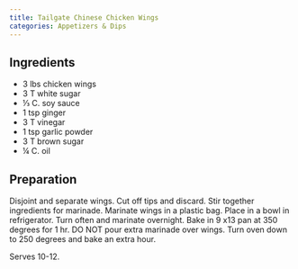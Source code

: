 ```yaml
---
title: Tailgate Chinese Chicken Wings
categories: Appetizers & Dips
---
```


## Ingredients

- 3 lbs chicken wings
- 3 T white sugar
- ⅓ C. soy sauce
- 1 tsp ginger
- 3 T vinegar
- 1 tsp garlic powder
- 3 T brown sugar
- ¼ C. oil

## Preparation

Disjoint and separate wings.  Cut off tips and discard.  Stir together ingredients for marinade.  Marinate wings in a plastic bag.  Place in a bowl in refrigerator. Turn often and marinate overnight.  Bake in 9 x13 pan at 350 degrees for 1 hr.  DO NOT pour extra marinade over wings.  Turn oven down to 250 degrees and bake an extra hour.  

Serves 10-12.

